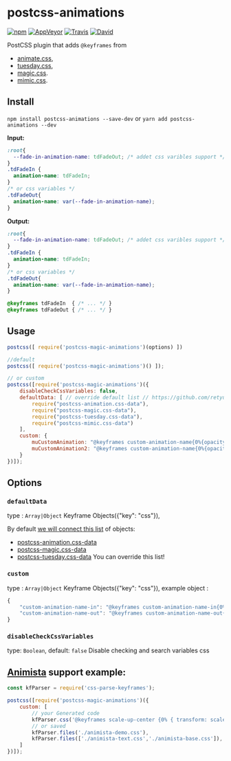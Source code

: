 # postcss-animations
[![npm](https://img.shields.io/npm/v/postcss-animations.svg)](https://www.npmjs.com/package/postcss-animations)
[![AppVeyor](https://img.shields.io/appveyor/ci/retyui/postcss-animations.svg?label=win)](https://ci.appveyor.com/project/retyui/postcss-animations)
[![Travis](https://img.shields.io/travis/retyui/postcss-animations.svg?label=unix)](https://travis-ci.org/retyui/postcss-animations)
[![David](https://img.shields.io/david/retyui/postcss-animations.svg)](https://david-dm.org/retyui/postcss-animations)

PostCSS plugin that adds `@keyframes` from
- [animate.css](https://daneden.github.io/animate.css/),
- [tuesday.css](https://shakrmedia.github.io/tuesday/),
- [magic.css](https://minimamente.com/example/magic_animations/).
- [mimic.css](https://erictreacy.me/mimic.css/).

## Install
`npm install postcss-animations --save-dev` or  `yarn add postcss-animations --dev`

**Input:**
```css
:root{
  --fade-in-animation-name: tdFadeOut; /* addet css varibles support */
}
.tdFadeIn {
  animation-name: tdFadeIn;
}
/* or css variables */
.tdFadeOut{
  animation-name: var(--fade-in-animation-name);
}
```

**Output:**
```css
:root{
  --fade-in-animation-name: tdFadeOut; /* addet css varibles support */
}
.tdFadeIn {
  animation-name: tdFadeIn;
}
/* or css variables */
.tdFadeOut{
  animation-name: var(--fade-in-animation-name);
}

@keyframes tdFadeIn  { /* ... */ }
@keyframes tdFadeOut { /* ... */ }
```

## Usage
```js
postcss([ require('postcss-magic-animations')(options) ])

//default
postcss([ require('postcss-magic-animations')() ]);

// or custom
postcss([require('postcss-magic-animations')({
	disableCheckCssVariables: false,
	defaultData: [ // override default list // https://github.com/retyui/postcss-animations/blob/master/lib/index.js#L16
		require("postcss-animation.css-data"),
		require("postcss-magic.css-data"),
		require("postcss-tuesday.css-data"),
		require("postcss-mimic.css-data")
	],
	custom: {
		muCustomAnimation: "@keyframes custom-animation-name{0%{opacity:0;}100%{opacity:1;}}",
		muCustomAnimation2: "@keyframes custom-animation-name{0%{opacity:1;}100%{opacity:0;}}"
	}
})]);
```
## Options

### `defaultData`
type : `Array|Object` Keyframe Objects({"key": "css"}),

By default [we will connect this list](https://github.com/retyui/postcss-animations/blob/master/lib/index.js#L16) of objects:
- [postcss-animation.css-data](https://github.com/retyui/postcss-animation.css-data)
- [postcss-magic.css-data](https://github.com/retyui/postcss-magic.css-data)
- [postcss-tuesday.css-data](https://github.com/retyui/postcss-tuesday.css-data)
You can override this list!

### `custom`
type : `Array|Object` Keyframe Objects({"key": "css"}),
example object :
```js
{
	"custom-animation-name-in": "@keyframes custom-animation-name-in{0%{opacity:0;}100%{opacity:1;}}",
	"custom-animation-name-out": "@keyframes custom-animation-name-out{0%{opacity:1;}100%{opacity:0;}}"
}
```

### `disableCheckCssVariables`
type: `Boolean`,
default: `false`
Disable checking and search variables css



## [Animista](http://animista.net) support example:
```js
const kfParser = require('css-parse-keyframes');

postcss([require('postcss-magic-animations')({
	custom: [
		// your Generated code
		kfParser.css('@keyframes scale-up-center {0% { transform: scale(0.5); } 100% { transform: scale(1); }}'),
		// or saved
		kfParser.files('./animista-demo.css'),
		kfParser.files(['./animista-text.css','./animista-base.css']),
	]
})]);
```
